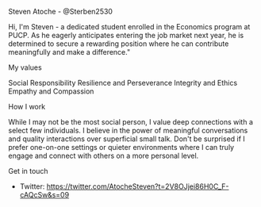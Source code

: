 Steven Atoche - @Sterben2530

Hi, I'm Steven - a dedicated student enrolled in the Economics program at PUCP. As he eagerly anticipates entering the job market next year, he is determined to secure a rewarding position where he can contribute meaningfully and make a difference."

My values

Social Responsibility
Resilience and Perseverance
Integrity and Ethics
Empathy and Compassion

How I work

While I may not be the most social person, I value deep connections with a select few individuals. I believe in the power of meaningful conversations and quality interactions over superficial small talk. Don't be surprised if I prefer one-on-one settings or quieter environments where I can truly engage and connect with others on a more personal level.

Get in touch

- Twitter: https://twitter.com/AtocheSteven?t=2V8OJjei86H0C_F-cAQcSw&s=09
